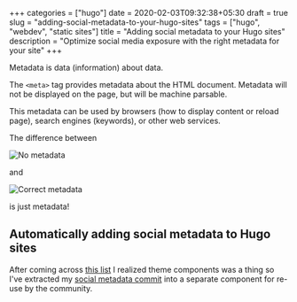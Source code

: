 +++
categories = ["hugo"]
date = 2020-02-03T09:32:38+05:30
draft = true
slug = "adding-social-metadata-to-your-hugo-sites"
tags = ["hugo", "webdev", "static sites"]
title = "Adding social metadata to your Hugo sites"
description = "Optimize social media exposure with the right metadata for your site"
+++

Metadata is data (information) about data.

The `<meta>` tag provides metadata about the HTML document. Metadata will not be displayed on the page, but will be machine parsable.

This metadata can be used by browsers (how to display content or reload page), search engines (keywords), or other web services.

The difference between

![No metadata](/uploads/hugo_metadata_no_meta.png)

and

![Correct metadata](/uploads/hugo_metadata_correct_meta.png)

is just metadata!

## Automatically adding social metadata to Hugo sites

After coming across [this list](https://github.com/budparr/awesome-hugo#theme-components) I realized theme components was a thing so I've extracted my [social metadata commit](https://github.com/msfjarvis/msfjarvis.dev/commit/cc08039a6b4a6b649bdd8710295383d2388c9955) into a separate component for re-use by the community.
